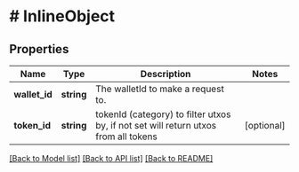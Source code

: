 # # InlineObject

## Properties

Name | Type | Description | Notes
------------ | ------------- | ------------- | -------------
**wallet_id** | **string** | The walletId to make a request to. | 
**token_id** | **string** | tokenId (category) to filter utxos by, if not set will return utxos from all tokens | [optional] 

[[Back to Model list]](../../README.md#documentation-for-models) [[Back to API list]](../../README.md#documentation-for-api-endpoints) [[Back to README]](../../README.md)


